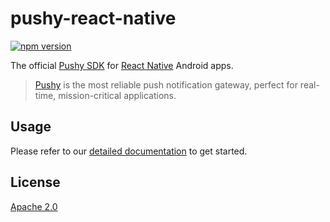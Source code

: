 # pushy-react-native
[![npm version](https://badge.fury.io/js/pushy-react-native.svg)](https://www.npmjs.com/package/pushy-react-native)

The official [Pushy SDK](https://pushy.me/) for [React Native](https://facebook.github.io/react-native/) Android apps.

> [Pushy](https://pushy.me/) is the most reliable push notification gateway, perfect for real-time, mission-critical applications.

## Usage

Please refer to our [detailed documentation](https://pushy.me/docs/additional-platforms/react-native-android) to get started.

## License

[Apache 2.0](LICENSE)
